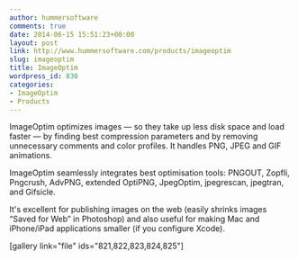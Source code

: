 ```yaml
---
author: hummersoftware
comments: true
date: 2014-06-15 15:51:23+00:00
layout: post
link: http://www.hummersoftware.com/products/imageoptim
slug: imageoptim
title: ImageOptim
wordpress_id: 830
categories:
- ImageOptim
- Products
---
```


ImageOptim optimizes images — so they take up less disk space and load faster — by finding best compression parameters and by removing unnecessary comments and color profiles. It handles PNG, JPEG and GIF animations.







ImageOptim seamlessly integrates best optimisation tools: PNGOUT, Zopfli, Pngcrush, AdvPNG, extended OptiPNG, JpegOptim, jpegrescan, jpegtran, and Gifsicle.









It's excellent for publishing images on the web (easily shrinks images “Saved for Web” in Photoshop) and also useful for making Mac and iPhone/iPad applications smaller (if you configure Xcode).

[gallery link="file" ids="821,822,823,824,825"]


